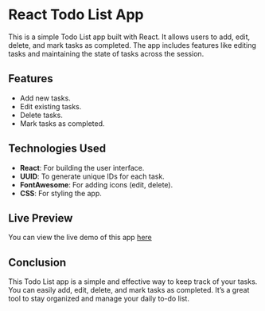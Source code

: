 # React Todo List App

This is a simple Todo List app built with React. It allows users to add, edit, delete, and mark tasks as completed. The app includes features like editing tasks and maintaining the state of tasks across the session.

## Features
- Add new tasks.
- Edit existing tasks.
- Delete tasks.
- Mark tasks as completed.

## Technologies Used
- **React**: For building the user interface.
- **UUID**: To generate unique IDs for each task.
- **FontAwesome**: For adding icons (edit, delete).
- **CSS**: For styling the app.

## Live Preview
You can view the live demo of this app [here]() 

## Conclusion
This Todo List app is a simple and effective way to keep track of your tasks. You can easily add, edit, delete, and mark tasks as completed. It’s a great tool to stay organized and manage your daily to-do list.
